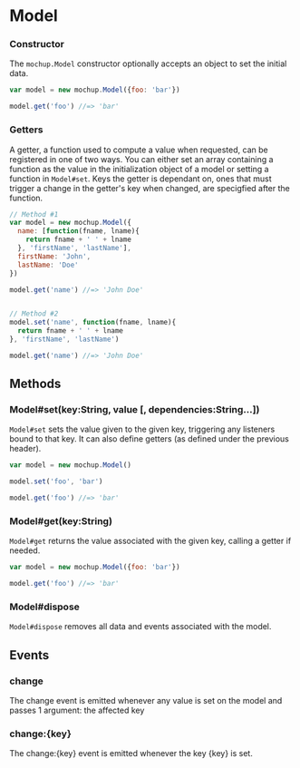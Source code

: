 # Model

### Constructor
The `mochup.Model` constructor optionally accepts an object to set the initial data.

````js
var model = new mochup.Model({foo: 'bar'})

model.get('foo') //=> 'bar'
````


### Getters
A getter, a function used to compute a value when requested, can be registered in one of two ways. You can either set an array containing a function as the value in the initialization object of a model or setting a function in `Model#set`. Keys the getter is dependant on, ones that must trigger a change in the getter's key when changed, are specigfied after the function.

````js
// Method #1
var model = new mochup.Model({
  name: [function(fname, lname){
    return fname + ' ' + lname
  }, 'firstName', 'lastName'],
  firstName: 'John',
  lastName: 'Doe'
})

model.get('name') //=> 'John Doe'


// Method #2
model.set('name', function(fname, lname){
  return fname + ' ' + lname
}, 'firstName', 'lastName')

model.get('name') //=> 'John Doe'
````


## Methods


### Model#set(key:String, value [, dependencies:String...])
`Model#set` sets the value given to the given key, triggering any listeners bound to that key. It can also define getters (as defined under the previous header).

````js
var model = new mochup.Model()

model.set('foo', 'bar')

model.get('foo') //=> 'bar'
````


### Model#get(key:String)
`Model#get` returns the value associated with the given key, calling a getter if needed.

````js
var model = new mochup.Model({foo: 'bar'})

model.get('foo') //=> 'bar'
````


### Model#dispose
`Model#dispose` removes all data and events associated with the model.


## Events


### change
The change event is emitted whenever any value is set on the model and passes 1 argument: the affected key


### change:{key}
The change:{key} event is emitted whenever the key {key} is set.